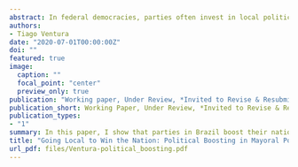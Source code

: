 ```yaml
---
abstract: In federal democracies, parties often invest in local politics to win  nationally on forthcoming elections. This strategy is crucial, particularly in noisy democracies where politicians need to find information shortcuts to attract inattentive voters. I define this strategy as political boosting and investigate its dynamics in Brazil, a textbook example of a fragmented party system. Using a regression discontinuity, I show that parties in Brazil boost their national performance earning more votes on House elections in districts where their members control the local office.  I discuss how information gains from local incumbency and access to pork controlled by House members explain the effects. Using a Bayesian LASSO algorithm to address data sparsity in RD designs, I further show the existence of pro-large party bias on boosting.  By disentangling the effects of boosting after winning local elections, the paper contributes our understanding about how parties build electoral strength in fragmented
authors:
- Tiago Ventura
date: "2020-07-01T00:00:00Z"
doi: ""
featured: true
image:
  caption: ""
  focal_point: "center"
  preview_only: true
publication: "Working paper, Under Review, *Invited to Revise & Resubmit*"
publication_short: Working Paper, Under Review, *Invited to Revise & Resubmit*
publication_types:
- "1"
summary: In this paper, I show that parties in Brazil boost their national performance earning more votes on House elections in districts where their members control the local office.  I discuss how higher access to pork controlled by House members and information gains from local incumbency explain the effects. Using a Bayesian LASSO algorithm to address data sparsity in RD designs, I further show the existence of pro-large party bias. 
title: "Going Local to Win the Nation: Political Boosting in Mayoral Politics"
url_pdf: files/Ventura-political_boosting.pdf
---
```

